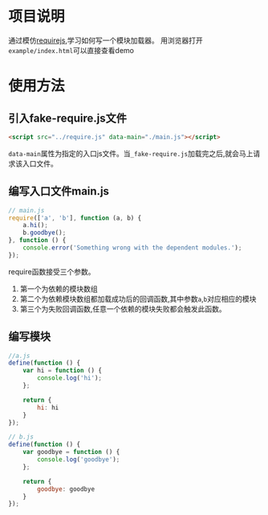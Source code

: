 # 项目说明
通过模仿[requirejs](https://github.com/requirejs/requirejs),学习如何写一个模块加载器。
用浏览器打开`example/index.html`可以直接查看demo

# 使用方法
## 引入fake-require.js文件
```html
<script src="../require.js" data-main="./main.js"></script>
```
`data-main`属性为指定的入口js文件。当`_fake-require.js`加载完之后,就会马上请求该入口文件。

## 编写入口文件main.js
```js
// main.js
require(['a', 'b'], function (a, b) {
    a.hi();
    b.goodbye();
}, function () {
    console.error('Something wrong with the dependent modules.');
});
```
require函数接受三个参数。

1. 第一个为依赖的模块数组
2. 第二个为依赖模块数组都加载成功后的回调函数,其中参数`a`,`b`对应相应的模块
3. 第三个为失败回调函数,任意一个依赖的模块失败都会触发此函数。

## 编写模块
```js
//a.js
define(function () {
    var hi = function () {
        console.log('hi');
    };

    return {
        hi: hi
    }
});
```

```js
// b.js
define(function () {
    var goodbye = function () {
        console.log('goodbye');
    };

    return {
        goodbye: goodbye
    }
});
```